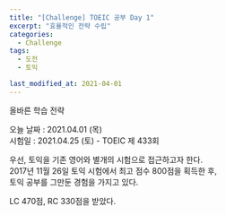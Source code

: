 ```yaml
---
title: "[Challenge] TOEIC 공부 Day 1"
excerpt: "효율적인 전략 수립"
categories:
  - Challenge
tags:
  - 도전
  - 토익

last_modified_at: 2021-04-01
---
```


올바른 학습 전략 

오늘 날짜 : 2021.04.01 (목) <br/>
시험일 : 2021.04.25 (토) - TOEIC 제 433회

우선, 토익을 기존 영어와 별개의 시험으로 접근하고자 한다.  
2017년 11월 26일 토익 시험에서 최고 점수 800점을 획득한 후,  
토익 공부를 그만둔 경험을 가지고 있다.  

LC 470점, RC 330점을 받았다.  





